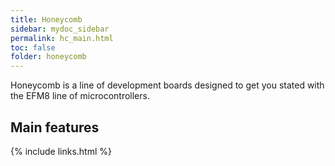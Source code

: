 ```yaml
---
title: Honeycomb
sidebar: mydoc_sidebar
permalink: hc_main.html
toc: false
folder: honeycomb
---
```


Honeycomb is a line of development boards designed to get you stated with the EFM8 line of microcontrollers.


## Main features



{% include links.html %}